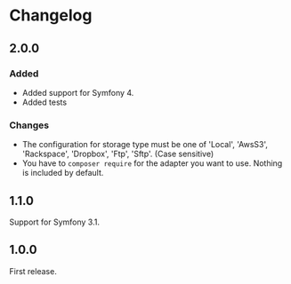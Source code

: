 # Changelog

## 2.0.0

### Added

- Added support for Symfony 4. 
- Added tests

### Changes

- The configuration for storage type must be one of 'Local', 'AwsS3', 'Rackspace', 'Dropbox', 'Ftp', 'Sftp'. (Case sensitive)
- You have to `composer require` for the adapter you want to use. Nothing is included by default.  

## 1.1.0

Support for Symfony 3.1.

## 1.0.0

First release.